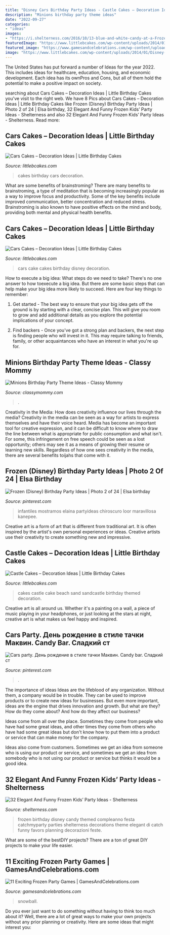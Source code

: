 ```yaml
---
title: "Disney Cars Birthday Party Ideas - Castle Cakes – Decoration Ideas"
description: "Minions birthday party theme ideas"
date: "2022-09-27"
categories:
- "ideas"
images:
- "https://i.shelterness.com/2016/10/13-blue-and-white-candy-at-a-Frozen-birthday-party.jpg"
featuredImage: "https://www.littlebcakes.com/wp-content/uploads/2014/01/Disney-Cars-Cake-Ideas-1024x748.jpg"
featured_image: "https://www.gamesandcelebrations.com/wp-content/uploads/2017/01/Frozen-Birthday-Party-Games-and-Activities.jpg"
image: "https://www.littlebcakes.com/wp-content/uploads/2014/01/Disney-Cars-Cake-Ideas-1024x748.jpg"
---
```



The United States has put forward a number of Ideas for the year 2022. This includes ideas for healthcare, education, housing, and economic development. Each idea has its ownPros and Cons, but all of them hold the potential to make a positive impact on society.

	

		
searching about Cars Cakes – Decoration Ideas | Little Birthday Cakes you've visit to the right web. We have 8 Pics about Cars Cakes – Decoration Ideas | Little Birthday Cakes like Frozen (Disney) Birthday Party Ideas | Photo 2 of 24 | Elsa birthday, 32 Elegant And Funny Frozen Kids’ Party Ideas - Shelterness and also 32 Elegant And Funny Frozen Kids’ Party Ideas - Shelterness. Read more:
		
    
## Cars Cakes – Decoration Ideas | Little Birthday Cakes

<img loading=lazy src="https://www.littlebcakes.com/wp-content/uploads/2014/01/Cars-Birthday-Cakes-685x1024.jpg" onerror="this.onerror=null;this.src='https://tse4.mm.bing.net/th?id=OIP.IacECaDnvIg0Qy4odNWu0QHaLE&amp;pid=15.1';" alt="Cars Cakes – Decoration Ideas | Little Birthday Cakes">

_Source: littlebcakes.com_

>cakes birthday cars decoration. 

	

What are some benefits of brainstroming?
There are many benefits to brainstroming, a type of meditation that is becoming increasingly popular as a way to improve focus and productivity. Some of the key benefits include improved communication, better concentration and reduced stress. Brainstroming is also known to have positive effects on the mind and body, providing both mental and physical health benefits.

    
## Cars Cakes – Decoration Ideas | Little Birthday Cakes

<img loading=lazy src="https://www.littlebcakes.com/wp-content/uploads/2014/01/Disney-Cars-Cake-Ideas-1024x748.jpg" onerror="this.onerror=null;this.src='https://tse3.mm.bing.net/th?id=OIP.rM0RGWD6cZ2eX-fIxx0OgQHaFa&amp;pid=15.1';" alt="Cars Cakes – Decoration Ideas | Little Birthday Cakes">

_Source: littlebcakes.com_

>cars cake cakes birthday disney decoration. 

	

How to execute a big idea: What steps do we need to take?
There's no one answer to how toexecute a big idea. But there are some basic steps that can help make your big idea more likely to succeed. Here are four key things to remember: 
1. Get started - The best way to ensure that your big idea gets off the ground is by starting with a clear, concise plan. This will give you room to grow and add additional details as you explore the potential implications of your concept. 

2. Find backers - Once you've got a strong plan and backers, the next step is finding people who will invest in it. This may require talking to friends, family, or other acquaintances who have an interest in what you're up for.

    
## Minions Birthday Party Theme Ideas - Classy Mommy

<img loading=lazy src="https://classymommy.com/wp-content/uploads/2015/08/IMG_0336.jpg" onerror="this.onerror=null;this.src='https://tse3.mm.bing.net/th?id=OIP.EeCMJwmRcwA-KeoIb0oVSgHaJ4&amp;pid=15.1';" alt="Minions Birthday Party Theme Ideas - Classy Mommy">

_Source: classymommy.com_

>. 

	

Creativity in the Media: How does creativity influence our lives through the media?
Creativity in the media can be seen as a way for artists to express themselves and have their voice heard. Media has become an important tool for creative expression, and it can be difficult to know where to draw the line between what is appropriate for public consumption and what isn't. For some, this infringement on free speech could be seen as a lost opportunity; others may see it as a means of growing their resume or learning new skills. Regardless of how one sees creativity in the media, there are several benefits toijahs that come with it.

    
## Frozen (Disney) Birthday Party Ideas | Photo 2 Of 24 | Elsa Birthday

<img loading=lazy src="https://i.pinimg.com/736x/db/7a/79/db7a79d20dd44855354e0865633fc273.jpg" onerror="this.onerror=null;this.src='https://tse1.mm.bing.net/th?id=OIP.048BW0TjQKi8kBSdk6tXJwHaJo&amp;pid=15.1';" alt="Frozen (Disney) Birthday Party Ideas | Photo 2 of 24 | Elsa birthday">

_Source: pinterest.com_

>infantiles mostramos elaina partyideas chiroscuro loor maravillosa kanepee. 

	

Creative art is a form of art that is different from traditional art. It is often inspired by the artist's own personal experiences or ideas. Creative artists use their creativity to create something new and impressive.

    
## Castle Cakes – Decoration Ideas | Little Birthday Cakes

<img loading=lazy src="http://www.littlebcakes.com/wp-content/uploads/2013/08/Sand-Castle-Cakes.jpg" onerror="this.onerror=null;this.src='https://tse1.mm.bing.net/th?id=OIP.SQTxTr4YoV1YboLZciMQrQHaJ5&amp;pid=15.1';" alt="Castle Cakes – Decoration Ideas | Little Birthday Cakes">

_Source: littlebcakes.com_

>cakes castle cake beach sand sandcastle birthday themed decoration. 

	

Creative art is all around us. Whether it's a painting on a wall, a piece of music playing in your headphones, or just looking at the stars at night, creative art is what makes us feel happy and inspired.

    
## Cars Party. День рождение в стиле тачки Маквин. Candy Bar. Сладкий ст

<img loading=lazy src="https://i.pinimg.com/736x/dc/b7/0f/dcb70f36e5108ec5517abb327ec410dc.jpg" onerror="this.onerror=null;this.src='https://tse1.mm.bing.net/th?id=OIP.-aMHtOWGBV7TLcyr6iNt5QHaLI&amp;pid=15.1';" alt="Cars party. День рождение в стиле тачки Маквин. Candy bar. Сладкий ст">

_Source: pinterest.com_

>. 

	

The importance of ideas
Ideas are the lifeblood of any organization. Without them, a company would be in trouble. They can be used to improve products or to create new ideas for businesses. But even more important, ideas are the engine that drives innovation and growth.
But what are they? How do they come about? And how do they affect our business?

Ideas come from all over the place. Sometimes they come from people who have had some great ideas, and other times they come from others who have had some great ideas but don't know how to put them into a product or service that can make money for the company.

Ideas also come from customers. Sometimes we get an idea from someone who is using our product or service, and sometimes we get an idea from somebody who is not using our product or service but thinks it would be a good idea.

    
## 32 Elegant And Funny Frozen Kids’ Party Ideas - Shelterness

<img loading=lazy src="https://i.shelterness.com/2016/10/13-blue-and-white-candy-at-a-Frozen-birthday-party.jpg" onerror="this.onerror=null;this.src='https://tse4.mm.bing.net/th?id=OIP.rKgutsAI4butSwKw_3SMagHaNJ&amp;pid=15.1';" alt="32 Elegant And Funny Frozen Kids’ Party Ideas - Shelterness">

_Source: shelterness.com_

>frozen birthday disney candy themed compleanno festa catchmyparty parties shelterness decorations theme elegant di catch funny favors planning decorazioni feste. 

	

What are some of the bestDIY projects?
There are a ton of great DIY projects to make your life easier.

    
## 11 Exciting Frozen Party Games | GamesAndCelebrations.com

<img loading=lazy src="https://www.gamesandcelebrations.com/wp-content/uploads/2017/01/Frozen-Birthday-Party-Games-and-Activities.jpg" onerror="this.onerror=null;this.src='https://tse2.mm.bing.net/th?id=OIP.rKTNHsgJcdR8uBzCFQfwvQHaJ4&amp;pid=15.1';" alt="11 Exciting Frozen Party Games | GamesAndCelebrations.com">

_Source: gamesandcelebrations.com_

>snowball. 

	

Do you ever just want to do something without having to think too much about it? Well, there are a lot of great ways to make your own projects without any prior planning or creativity. Here are some ideas that might interest you: 

